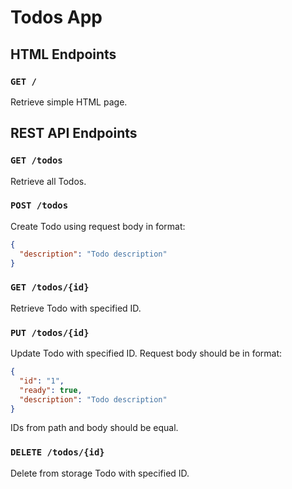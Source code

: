 # Todos App

## HTML Endpoints

### `GET /`

Retrieve simple HTML page.

## REST API Endpoints

### `GET /todos`

Retrieve all Todos.

### `POST /todos`

Create Todo using request body in format:

```json
{
  "description": "Todo description"
}
```

### `GET /todos/{id}`

Retrieve Todo with specified ID.

### `PUT /todos/{id}`

Update Todo with specified ID. Request body should be in format:

```json
{
  "id": "1",
  "ready": true,
  "description": "Todo description"
}
```

IDs from path and body should be equal.

### `DELETE /todos/{id}`

Delete from storage Todo with specified ID.
